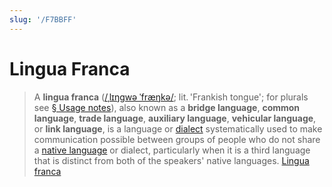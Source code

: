 ```yaml
---
slug: '/F7BBFF'
---
```


# Lingua Franca

> A **lingua franca** ([/ˌlɪŋɡwə ˈfræŋkə/](https://en.wikipedia.org/wiki/Help:IPA/English 'Help:IPA/English'); lit. 'Frankish tongue'; for plurals see [§ Usage notes](https://en.wikipedia.org/wiki/Lingua_franca#Usage_notes)), also known as a **bridge language**, **common language**, **trade language**, **auxiliary language**, **vehicular language**, or **link language**, is a language or [dialect](https://en.wikipedia.org/wiki/Dialect 'Dialect') systematically used to make communication possible between groups of people who do not share a [native language](https://en.wikipedia.org/wiki/First_language 'First language') or dialect, particularly when it is a third language that is distinct from both of the speakers' native languages. [Lingua franca](https://en.wikipedia.org/wiki/Lingua_franca)
